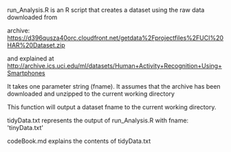 run_Analysis.R is an R script that creates a dataset using the raw data downloaded from 

archive: https://d396qusza40orc.cloudfront.net/getdata%2Fprojectfiles%2FUCI%20HAR%20Dataset.zip

and explained at http://archive.ics.uci.edu/ml/datasets/Human+Activity+Recognition+Using+Smartphones 

It takes one parameter string (fname).
It assumes that the archive has been downloaded and unzipped to the current working directory

This function will output a dataset fname to the current working directory.

tidyData.txt represents the output of run_Analysis.R with fname: 'tinyData.txt'

codeBook.md explains the contents of tidyData.txt
